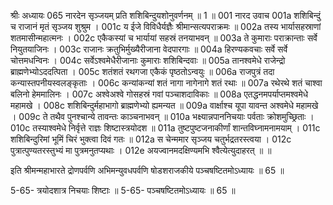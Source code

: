 श्रीः
अध्यायः 065
नारदेन सृञ्जयम् प्रति शशिबिन्दुयशोनुवर्णनम् ॥ 1 ॥
001	नारद उवाच 
001a	शशिबिन्दुं च राजानं मृतं सृञ्जय शुश्रुम ।
001c	य ईजे विविधैर्यज्ञैः श्रीमान्सत्यपराक्रमः ॥
002a	तस्य भार्यासहस्राणां शतमासीन्महात्मनः ।
002c	एकैकस्यां च भार्यायां सहस्रं तनयाभवन् ॥
003a	ते कुमाराः पराक्रान्ताः सर्वे नियुतयाजिनः ।
003c	राजानः क्रतुभिर्मुख्यैरीजाना वेदपारगाः ॥
004a	हिरण्यकवचाः सर्वे सर्वे चोत्तमधन्विनः ।
004c	सर्वेऽश्वमेधैरीजानाः कुमाराः शशिबिन्दवाः ॥
005a	तानश्वमेधे राजेन्द्रो ब्राह्मणेभ्योऽददत्पिता ।
005c	शतंशतं रथगजा एकैकं पृष्ठतोऽन्वयुः ॥
006a	राजपुत्रं तदा कन्यास्तपनीयस्वलङ्कृताः ।
006c	कन्यांकन्यां शतं नागा नागेनागे शतं रथाः ॥
007a	रथेरथे शतं चाश्वा बलिनो हेममालिनः ।
007c	अश्वेअश्वे गोसहस्रं गवां पञ्चाशदाविकाः ॥
008a	एतद्धनमपर्याप्तमश्वमेधे महामखे ।
008c	शशिबिन्दुर्महाभागो ब्राह्मणेभ्यो ह्यमन्यत ॥
009a	वार्क्षाश्च यूपा यावन्त अश्वमेधे महामखे ।
009c	ते तथैव पुनश्चान्ये तावन्तः काञ्चनाभवन् ॥
010a	भक्ष्यान्नपाननिचयाः पर्वताः क्रोशमुच्छ्रिताः ।
010c	तस्याश्वमेधे निर्वृत्ते राज्ञः शिष्टास्त्रयोदश ॥
011a	तुष्टपुष्टजनाकीर्णां शान्तविघ्नामनामयाम् ।
011c	शशिबिन्दुरिमां भूमिं चिरं भुक्त्वा दिवं गतः ॥
012a	स चेन्ममार सृञ्जय चतुर्भद्रतरस्त्वया ।
012c	पुत्रात्पुण्यतरस्तुभ्यं मा पुत्रमनुतप्यथाः ।
012e	अयज्वानमदक्षिण्यमभि श्वैत्येत्युदाहरत् ॥ ॥

इति श्रीमन्महाभारते द्रोणपर्वणि अभिमन्युवधपर्वणि षोडशराजकीये पञ्चषष्टितमोऽध्यायः ॥ 65 ॥

5-65- त्रयोदशात्र निचयाः शिष्टाः ॥ 5-65- पञ्चषष्टितमोऽध्यायः ॥ 65 ॥	
